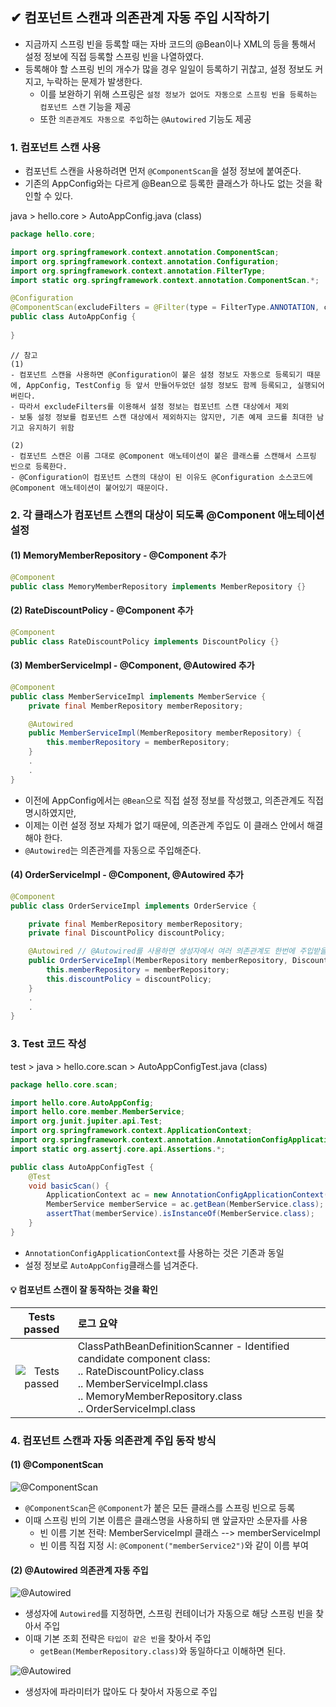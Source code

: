 ## ✔ 컴포넌트 스캔과 의존관계 자동 주입 시작하기
- 지금까지 스프링 빈을 등록할 때는 자바 코드의 @Bean이나 XML의 <bean> 등을 통해서 설정 정보에 직접 등록할 스프링 빈을 나열하였다.
- 등록해야 할 스프링 빈의 개수가 많을 경우 일일이 등록하기 귀찮고, 설정 정보도 커지고, 누락하는 문제가 발생한다.
  - 이를 보완하기 위해 스프링은 `설정 정보가 없어도 자동으로 스프링 빈을 등록하는 컴포넌트 스캔` 기능을 제공
  - 또한 `의존관계도 자동으로 주입`하는 `@Autowired` 기능도 제공
  
### 1. 컴포넌트 스캔 사용
- 컴포넌트 스캔을 사용하려면 먼저 `@ComponentScan`을 설정 정보에 붙여준다.
- 기존의 AppConfig와는 다르게 @Bean으로 등록한 클래스가 하나도 없는 것을 확인할 수 있다.
  
java > hello.core > AutoAppConfig.java (class)
````java
package hello.core;

import org.springframework.context.annotation.ComponentScan;
import org.springframework.context.annotation.Configuration;
import org.springframework.context.annotation.FilterType;
import static org.springframework.context.annotation.ComponentScan.*;

@Configuration
@ComponentScan(excludeFilters = @Filter(type = FilterType.ANNOTATION, classes = Configuration.class))
public class AutoAppConfig {
    
}
````
```
// 참고
(1)
- 컴포넌트 스캔을 사용하면 @Configuration이 붙은 설정 정보도 자동으로 등록되기 때문에, AppConfig, TestConfig 등 앞서 만들어두었던 설정 정보도 함께 등록되고, 실행되어 버린다.
- 따라서 excludeFilters를 이용해서 설정 정보는 컴포넌트 스캔 대상에서 제외
- 보통 설정 정보를 컴포넌트 스캔 대상에서 제외하지는 않지만, 기존 예제 코드를 최대한 남기고 유지하기 위함
  
(2)
- 컴포넌트 스캔은 이름 그대로 @Component 애노테이션이 붙은 클래스를 스캔해서 스프링 빈으로 등록한다.
- @Configuration이 컴포넌트 스캔의 대상이 된 이유도 @Configuration 소스코드에 @Component 애노테이션이 붙어있기 때문이다.
```

### 2. 각 클래스가 컴포넌트 스캔의 대상이 되도록 @Component 애노테이션 설정
#### (1) MemoryMemberRepository - @Component 추가
````java
@Component
public class MemoryMemberRepository implements MemberRepository {}
````
#### (2) RateDiscountPolicy - @Component 추가
````java
@Component
public class RateDiscountPolicy implements DiscountPolicy {}
````
#### (3) MemberServiceImpl - @Component, @Autowired 추가
````java
@Component
public class MemberServiceImpl implements MemberService {
    private final MemberRepository memberRepository;

    @Autowired
    public MemberServiceImpl(MemberRepository memberRepository) {
        this.memberRepository = memberRepository;
    } 
    .
    .
}
````
- 이전에 AppConfig에서는 `@Bean`으로 직접 설정 정보를 작성했고, 의존관계도 직접 명시하였지만,
- 이제는 이런 설정 정보 자체가 없기 때문에, 의존관계 주입도 이 클래스 안에서 해결해야 한다.
- `@Autowired`는 의존관계를 자동으로 주입해준다.
  
#### (4) OrderServiceImpl - @Component, @Autowired 추가
````java
@Component
public class OrderServiceImpl implements OrderService {

    private final MemberRepository memberRepository;
    private final DiscountPolicy discountPolicy;

    @Autowired // @Autowired를 사용하면 생성자에서 여러 의존관계도 한번에 주입받을 수 있다.
    public OrderServiceImpl(MemberRepository memberRepository, DiscountPolicy discountPolicy) { // 생성자 주입
        this.memberRepository = memberRepository;
        this.discountPolicy = discountPolicy;
    }
    .
    .
}
````
### 3. Test 코드 작성
test > java > hello.core.scan > AutoAppConfigTest.java (class)
````java
package hello.core.scan;

import hello.core.AutoAppConfig;
import hello.core.member.MemberService;
import org.junit.jupiter.api.Test;
import org.springframework.context.ApplicationContext;
import org.springframework.context.annotation.AnnotationConfigApplicationContext;
import static org.assertj.core.api.Assertions.*;

public class AutoAppConfigTest {
    @Test
    void basicScan() {
        ApplicationContext ac = new AnnotationConfigApplicationContext(AutoAppConfig.class);
        MemberService memberService = ac.getBean(MemberService.class);
        assertThat(memberService).isInstanceOf(MemberService.class);
    }
}
````
- `AnnotationConfigApplicationContext`를 사용하는 것은 기존과 동일
- 설정 정보로 `AutoAppConfig`클래스를 넘겨준다.

#### 💡 컴포넌트 스캔이 잘 동작하는 것을 확인
| Tests passed | 로그 요약 |
|:--------:|:--------|
| ![Tests passed](https://user-images.githubusercontent.com/54324782/214566895-d3ef4b66-d71a-4b54-aa79-66c5e0b272e1.png) | ClassPathBeanDefinitionScanner - Identified candidate component class: <br>.. RateDiscountPolicy.class <br>.. MemberServiceImpl.class <br>.. MemoryMemberRepository.class <br>.. OrderServiceImpl.class
  
### 4. 컴포넌트 스캔과 자동 의존관계 주입 동작 방식
#### (1) @ComponentScan
![@ComponentScan](https://user-images.githubusercontent.com/54324782/214567626-5b1d4c33-c297-4638-bc1e-681e1871af4e.png)
- `@ComponentScan`은 `@Component`가 붙은 모든 클래스를 스프링 빈으로 등록
- 이때 스프링 빈의 기본 이름은 클래스명을 사용하되 맨 앞글자만 소문자를 사용
  - 빈 이름 기본 전략: MemberServiceImpl 클래스 --> memberServiceImpl
  - 빈 이름 직접 지정 시: `@Component("memberService2")`와 같이 이름 부여
#### (2) @Autowired 의존관계 자동 주입
![@Autowired](https://user-images.githubusercontent.com/54324782/214568585-0eb00ba5-a7f2-4ea6-8069-6d2caff8a1df.png)
- 생성자에 `Autowired`를 지정하면, 스프링 컨테이너가 자동으로 해당 스프링 빈을 찾아서 주입
- 이때 기본 조회 전략은 `타입이 같은 빈`을 찾아서 주입
  - `getBean(MemberRepository.class)`와 동일하다고 이해하면 된다.
  
![@Autowired](https://user-images.githubusercontent.com/54324782/214568921-e1fd91ce-d96f-4da6-adcf-8be6351e67c8.png)
- 생성자에 파라미터가 많아도 다 찾아서 자동으로 주입
